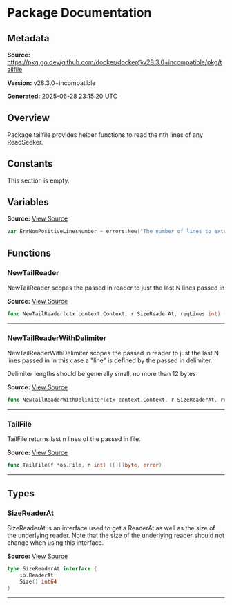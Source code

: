 # Package Documentation

## Metadata

**Source:** https://pkg.go.dev/github.com/docker/docker@v28.3.0+incompatible/pkg/tailfile

**Version:** v28.3.0+incompatible

**Generated:** 2025-06-28 23:15:20 UTC

## Overview

Package tailfile provides helper functions to read the nth lines of any
ReadSeeker.


## Constants

This section is empty.

## Variables

**Source:** [View Source](https://github.com/docker/docker/blob/v28.3.0/pkg/tailfile/tailfile.go#L19)

```go
var ErrNonPositiveLinesNumber = errors.New("The number of lines to extract from the file must be positive")
```

## Functions

### NewTailReader

NewTailReader scopes the passed in reader to just the last N lines passed in

**Source:** [View Source](https://github.com/docker/docker/blob/v28.3.0/pkg/tailfile/tailfile.go#L51)  

```go
func NewTailReader(ctx context.Context, r SizeReaderAt, reqLines int) (*io.SectionReader, int, error)
```

---

### NewTailReaderWithDelimiter

NewTailReaderWithDelimiter scopes the passed in reader to just the last N lines passed in
In this case a "line" is defined by the passed in delimiter.

Delimiter lengths should be generally small, no more than 12 bytes

**Source:** [View Source](https://github.com/docker/docker/blob/v28.3.0/pkg/tailfile/tailfile.go#L59)  

```go
func NewTailReaderWithDelimiter(ctx context.Context, r SizeReaderAt, reqLines int, delimiter []byte) (*io.SectionReader, int, error)
```

---

### TailFile

TailFile returns last n lines of the passed in file.

**Source:** [View Source](https://github.com/docker/docker/blob/v28.3.0/pkg/tailfile/tailfile.go#L22)  

```go
func TailFile(f *os.File, n int) ([][]byte, error)
```

---

## Types

### SizeReaderAt

SizeReaderAt is an interface used to get a ReaderAt as well as the size of the underlying reader.
Note that the size of the underlying reader should not change when using this interface.

**Source:** [View Source](https://github.com/docker/docker/blob/v28.3.0/pkg/tailfile/tailfile.go#L45)  

```go
type SizeReaderAt interface {
	io.ReaderAt
	Size() int64
}
```

---

